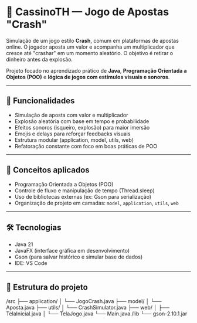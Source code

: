 # 🎰 CassinoTH — Jogo de Apostas "Crash"

Simulação de um jogo estilo **Crash**, comum em plataformas de apostas online. O jogador aposta um valor e acompanha um multiplicador que cresce até "crashar" em um momento aleatório. O objetivo é retirar o dinheiro antes da explosão.

Projeto focado no aprendizado prático de **Java**, **Programação Orientada a Objetos (POO)** e **lógica de jogos com estímulos visuais e sonoros**.

---

## 🚀 Funcionalidades

- Simulação de aposta com valor e multiplicador
- Explosão aleatória com base em tempo e probabilidade
- Efeitos sonoros (isqueiro, explosão) para maior imersão
- Emojis e delays para reforçar feedbacks visuais
- Estrutura modular (application, model, utils, web)
- Refatoração constante com foco em boas práticas de POO

---

## 🧠 Conceitos aplicados

- Programação Orientada a Objetos (POO)
- Controle de fluxo e manipulação de tempo (Thread.sleep)
- Uso de bibliotecas externas (ex: Gson para serialização)
- Organização de projeto em camadas: `model`, `application`, `utils`, `web`

---

## 🛠️ Tecnologias

- Java 21
- JavaFX (interface gráfica em desenvolvimento)
- Gson (para salvar histórico e simular base de dados)
- IDE: VS Code

---

## 📁 Estrutura do projeto

/src
├── application/
│ └── JogoCrash.java
├── model/
│ └── Aposta.java
├── utils/
│ └── CrashSimulator.java
├── web/
│ ├── TelaInicial.java
│ └── TelaJogo.java
└── Main.java
/lib
└── gson-2.10.1.jar
